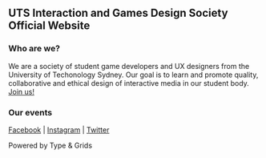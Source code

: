 ## UTS Interaction and Games Design Society Official Website

### Who are we?

We are a society of student game developers and UX designers from the University of Techonology Sydney. Our goal is to learn and promote quality, collaborative and ethical design of interactive media in our student body. [Join us!](https://activateuts.com.au/clubs/interaction-and-games-design-society)

### Our events

[Facebook](https://www.facebook.com/utsixgdesign/) | [Instagram](https://www.instagram.com/utsixgdesign/) | [Twitter](https://twitter.com/utsixgdesign/)

Powered by Type & Grids